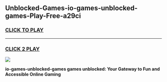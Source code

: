 
## Unblocked-Games-io-games-unblocked-games-Play-Free-a29ci
<h3>
<a href="https://premium76.site?title=io-games-unblocked-games&ref=22A">CLICK TO PLAY</a></h3>
<hr>

<h3>
<a href="https://premium76.site?title=io-games-unblocked-games&ref=22A">CLICK 2 PLAY</a>
  
</h3>

<a href="https://premium76.site?title=io-games-unblocked-games&ref=22A"><img src="https://clearcache.store/games.png"></a>


**io-games-unblocked-games games unblocked: Your Gateway to Fun and Accessible Online Gaming**
